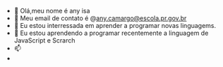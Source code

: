- 👋 Olá,meu nome é any isa
- 👀 Meu email de contato é @any.camargo@escola.pr.gov.br
- 🌱 Eu estou interressada em aprender a programar novas linguagems.
- 💞️ Eu estou aprendendo a programar recentemente a linguagem de JavaScript e Scrarch
- 📫 
-
